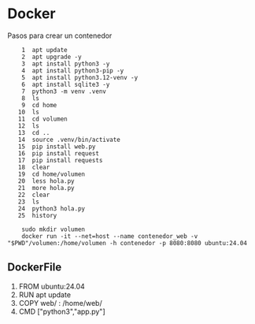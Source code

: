 # Docker
Pasos para crear un contenedor
```shell
    1  apt update
    2  apt upgrade -y
    3  apt install python3 -y
    4  apt install python3-pip -y
    5  apt install python3.12-venv -y
    6  apt install sqlite3 -y
    7  python3 -m venv .venv
    8  ls
    9  cd home
   10  ls
   11  cd volumen
   12  ls
   13  cd ..
   14  source .venv/bin/activate
   15  pip install web.py
   16  pip install request
   17  pip install requests
   18  clear
   19  cd home/volumen
   20  less hola.py
   21  more hola.py
   22  clear
   23  ls
   24  python3 hola.py
   25  history
```



```shell
    sudo mkdir volumen
    docker run -it --net=host --name contenedor_web -v "$PWD"/volumen:/home/volumen -h contenedor -p 8080:8080 ubuntu:24.04
```


## DockerFile
1. FROM     ubuntu:24.04
2. RUN      apt update
3. COPY     web/ : /home/web/
4. CMD      ["python3","app.py"]